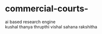 # commercial-courts-
ai based research engine 
<br>
kushal
thanya 
thrupthi
vishal
sahana
rakshitha

